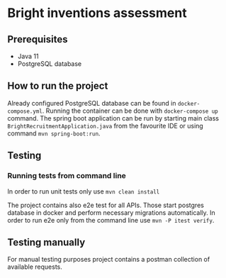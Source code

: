 # Bright inventions assessment

## Prerequisites

* Java 11
* PostgreSQL database

## How to run the project

Already configured PostgreSQL database can be found in `docker-compose.yml`. Running the container can be done with `docker-compose up` command.
The spring boot application can be run by starting main class `BrightRecruitmentApplication.java` from the favourite IDE or using command `mvn spring-boot:run`. 

## Testing

### Running tests from command line 

In order to run unit tests only use `mvn clean install`

The project contains also e2e test for all APIs. Those start postgres database in docker and perform necessary migrations automatically.
In order to run e2e only from the command line use `mvn -P itest verify`.  

## Testing manually

For manual testing purposes project contains a postman collection of available requests.

 
